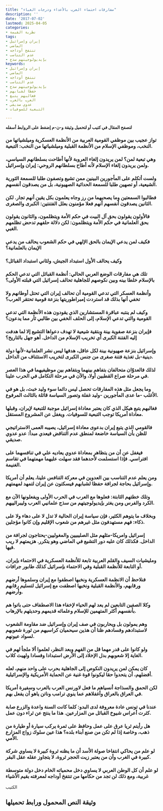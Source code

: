 ```yaml
---
title: "مفارقات احتماء العرب بالأعداء ودرجات الغباء"
description: ''
date: '2017-07-02'
lastmod: 2025-04-05
categories:
- نظرية القيمة
tags:
- إيران وإسرائيل
- الماضي
- تنتفخ أوداجه
- عدم التناسب
- بإيديولوجيتهم سذج
keywords:
- إيران وإسرائيل
- الماضي
- تنتفخ أوداجه
- عدم التناسب
- بإيديولوجيتهم سذج
- حفظا لشبابهم
- فغالبهم يتبع
- العرب بالعرب
- عدوي صديقي
- التبعية للسوفيات

---
```

**لتصفح المقال في كتيب أو لتحميل وثيقة و-ن-م إضغط على الروابط أسفله**

### تواز عجيب بين موظفي القومية العربية من الأنظمة العسكرية وميلشياتها من النخب، وموظفي الإسلام من الأنظمة القبلية وميلشياتها من النخب: التبعية.

### وهي تبعية لمن؟ لمن يريدون إلغاء العروبة لأنها أطاحت بسلطانهم السياسي، ولمن يريدون إلغاء الإسلام لأنه أطاح بسلطانهم الروحي: إيران وإسرائيل.

### ولست أتكلم على المأجورين البينين ممن تشيع وتصفون طلبا للسمعة الثورية الشيعية، أو تصهين طلبا للسمعة الحداثية الصهيونية، بل من يصدقون أنفسهم.

### فطالبوا السمعتين وما يصحبهما من رز وجاه يعلمون بكل يقين أنهم تجار. لكن الثانين يصدقون أنفسهم أنهم فعلا مؤمنون بعلل الفتنتين: الكبرى والصغرى.

### فالأولون يقولون بحق آل البيت في حكم الأمة ويتظلمون، والثانون يقولون بحق العلمانية في حكم الأمة ويتظلمون: لكن دلالة حلفهم تدحض تظلمهم الغبي.

### فكيف لمن يدعي الإيمان بالحق الإلهي في حكم الشعوب يحالف من يدعي الإيمان بالعلمانية؟

### وكيف يحالف الأول استبداد الجيش، ولثاني استبداد القبائل؟

### تلك هي مفارقات الوضع العربي الحالي: أنظمة القبائل التي تدعي الحكم بالإسلام خلطا بينه وبين نكوصهم للجاهلية تحالف إسرائيل التي قبلته الأولى؟

### وأنظمة العسكر التي تدعي القومية أن تحالف إيران التي تحتل أوطانهم ولا تخفي أنها بذلك قد استردت إمبراطوريتها بنزعة قومية تحتقر العرب؟

### وكيف لم ينتبه عباقرة المستشارين الذي يقودون هذه الأنظمة التي تدعي القومية والتي تدعي الإسلام، إلى الحلف الخفي بين طالبي ثأر مما يدعون؟

### فإيران بنزعة صفوية بينة وبتقية شيعية لا تهدف دعواها التشيع إلا لما هدفت إليه الفتنة الكبرى أي تخريب الإسلام من الداخل. أهو جهل بالتاريخ؟

### وإسرائيل بنزعة صهيونية بينة لكل عاقل، هدفها ليس نشر العلمانية-لأنها دولة دينية-بل تغذية فتنة صغرى من جنس الكبرى لتخريب الاستئناف من الداخل.

### لذلك فالعدوّان متحالفان بتفاهم بينهما وبتفاهم بين موظيفيهما في هذا العصر في مرحلة صراع القطبين أولا، والآن في مرحلة التكامل في الحرب علينا.

### وما يجعل مثل هذه المفارقات تحصل ليس دائما سوء وليد خبث، بل هو في الأغلب -ما عدى المأجورين -وليد غفلة وتصور السياسة قائلة بالثالث المرفوع.

### فغالبهم يتبع هيكل الذي كان يعتبر معاداة إسرائيل موجبة للتبعية لإيران، وقبلها معاداة أمريكا توجب التبعية للسوفيات. ويغفل عن المشروع المستقل.

### فالقومي الذي يتبع إيران بدعوى معاداة إسرائيل، يصيبه العمى الاستراتيجي للظن بأن السياسة خاضعة لمنطق عدم التناقض فيعدي مبدأ: عدو عدوي صديقي.

### فيغفل عن أن من يتظاهر بمعاداة عدوي يعاديه علي في تنافسهما على افتراسي. فإذا استسلمت لأحدهما فقد سهلت عليهما مهمتهما في تقاسم الغنيمة.

### ومن يعلم عدم التناسب بين العدوين في معركة التنافس علينا، يعلم أن أمريكا وإسرائيل بحاجة لجرافة حفظا لشبابهم فيسكتون عن إيران لتمهد لمهمتهم.

### وتلك خطتهم الثابتة: فعلوها مع العرب في الحرب الأولى ويفعلونها الآن مع الكرد والفرس ومن يغتر بإيديولوجيتهم من سذج علمانيي العرب وليبرالييهم.

### وبخلاف ما يتوهم الكثير، فإن سياسة إيران الحالية لا تدل لا على دهاء ولا على ذكاء: فهم مستهدفون مثل غيرهم من شعوب الإقليم وإن كانوا مؤجلين.

### إسرائيل وامريكا-مثلهم مثل الصليبيين والمغوليين-يحتاجون لجرافة من الداخل. فكذلك كان عليه دور التشيع في الماضي وهو يتكرر. هزيمتهم لا ريب فيها.

### ومليشيات السيف والقلم العربية تابعة للأنظمة العسكرية في الاحتماء بإيران، أو التابعة للأنظمة القبلية وفي الاحتماء بإسرائيل كذلك طابور جرافات.

### فنلاحظ أن الانظمة العسكرية ونخبها اصطفوا مع إيران وسلموها أرضهم ورقابهم، والأنظمة القبلية ونخبها اصطفت مع إسرائيل لتسليم رقابهم وأرضهم.

### وكلا الصفين التابعين لم يعد لهم الحياء لإخفاء هذا الاصطفاف حتى باتوا هم بأنفسهم أكثر المتهمين للإسلام وعلمائه قديمهم وحديثهم بالإرهاب.

### وهم يمولون بل ويحاربون في صف إيران وإسرائيل ضد مقاومة الشعوب لاستبدادهم وفسادهم ظنا أن هذين سيحميان كراسيهم من ثورة شعوبهم لسواد عيونهم.

### ولو كانوا على قدر مهما قل من الفهم وبعد النظر، لعلموا ألا ملجأ لهم في الغاية إلا شعوبهم بدل الإخلاد إلى الأرض استبدادا وفسادا ولهيث كلاب.

### كان يمكن لمن يريدون النكوص إلى الجاهلية بحرب على واحد منهم، لعله أفضلهم، أن يتحدوا حقا ليكونوا قوة غنية عن الحماية الأمريكية والإسرائيلية.

### لكن الحمق والسذاجة أنسياهم ما فعل لاورنس العرب بالعرب وسفيرة أمريكا في العراق بالعراق وأغفلاهم عما ينوي ترامب وناتن ياهو أن يفعل بهم.

### عندنا في تونس عادة معروفة لدى البدو: كلما كانت السنة واعدة والزرع صابة كثرت أعراس شيوخ القبائل من المزارعين. هذا ما ينتج عن ثراء دون عمل.

### هل رأيتم ثريا عرق على عمل وحافظ على ثمرة يركب سيارة أو طيارة من ذهب، وخاصة إذا لم تكن من صنع أبناء بلده؟ هذا عين سلوك زواج المزارع الأمي.

### لو علم من يحاكي انتفاخا صولة الأسد أن ما يظنه ثروة كبيرة لا يساوي شركة كبيرة في الغرب وأن من يعتبر زيت الحجر ثروة، لا يتجاوز عقله عقل البقر.

### لو علم أن كل الوطن العربي لا يساوي دخل محمياته الخام دخل دولة متوسطة غربية، ومع ذلك لن تجد من حكامها من تنتفخ أوداجه لمعرفته بقيم الأشياء

الكتيب

## وثيقة النص المحمول ورابط تحميلها

###

